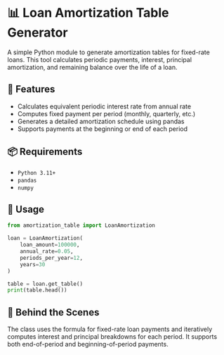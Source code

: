 # 📊 Loan Amortization Table Generator
A simple Python module to generate amortization tables for fixed-rate loans. This tool calculates periodic payments,
interest, principal amortization, and remaining balance over the life of a loan.

## 🔧 Features
- Calculates equivalent periodic interest rate from annual rate
- Computes fixed payment per period (monthly, quarterly, etc.)
- Generates a detailed amortization schedule using pandas
- Supports payments at the beginning or end of each period

## 📦 Requirements
- `Python 3.11+`
- `pandas`
- `numpy`

## 🚀 Usage
```python
from amortization_table import LoanAmortization

loan = LoanAmortization(
    loan_amount=100000,
    annual_rate=0.05,
    periods_per_year=12,
    years=30
)

table = loan.get_table()
print(table.head())
```

## 🧠 Behind the Scenes
The class uses the formula for fixed-rate loan payments and iteratively computes interest and principal breakdowns for
each period. It supports both end-of-period and beginning-of-period payments.
